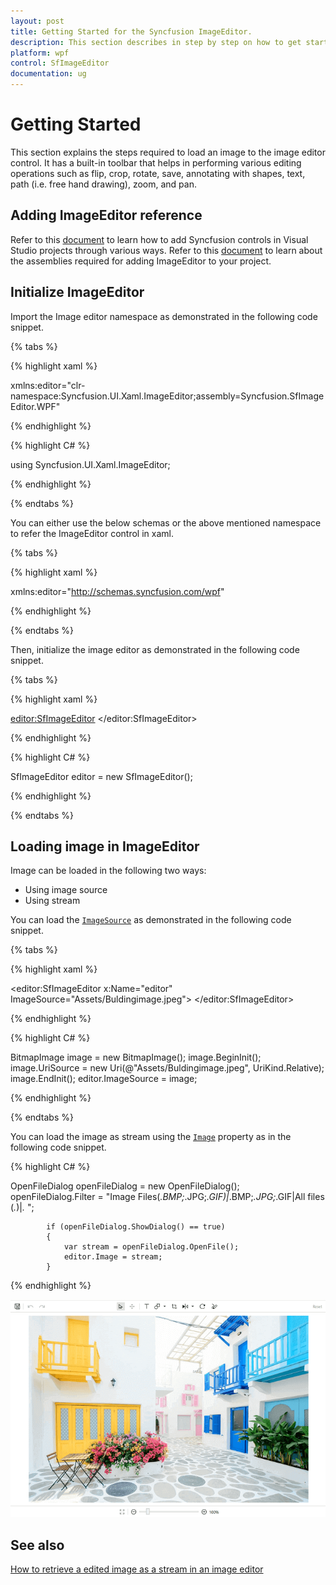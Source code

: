 ```yaml
---
layout: post
title: Getting Started for the Syncfusion ImageEditor.
description: This section describes in step by step on how to get start with simple application using SfImageEditor in WPF in detail.
platform: wpf
control: SfImageEditor
documentation: ug
---
```


# Getting Started

This section explains the steps required to load an image to the image editor control. It has a built-in toolbar that helps in performing various editing operations such as flip, crop, rotate, save, annotating with shapes, text, path (i.e. free hand drawing), zoom, and pan.

## Adding ImageEditor reference

Refer to this [document](https://help.syncfusion.com/wpf/add-syncfusion-controls) to learn how to add Syncfusion controls in Visual Studio projects through various ways. Refer to this [document](https://help.syncfusion.com/wpf/control-dependencies) to learn about the assemblies required for adding ImageEditor to your project.

## Initialize ImageEditor

Import the Image editor namespace as demonstrated in the following code snippet.

{% tabs %} 

{% highlight xaml %} 

xmlns:editor="clr-namespace:Syncfusion.UI.Xaml.ImageEditor;assembly=Syncfusion.SfImageEditor.WPF"

{% endhighlight %}

{% highlight C# %} 

using Syncfusion.UI.Xaml.ImageEditor;

{% endhighlight %}

{% endtabs %} 

You can either use the below schemas or the above mentioned namespace to refer the ImageEditor control in xaml.

{% tabs %} 

{% highlight xaml %} 

xmlns:editor="http://schemas.syncfusion.com/wpf"

{% endhighlight %}

{% endtabs %} 

Then, initialize the image editor as demonstrated in the following code snippet.

{% tabs %} 

{% highlight xaml %} 

 <editor:SfImageEditor>
 </editor:SfImageEditor>

{% endhighlight %}

{% highlight C# %} 

 SfImageEditor editor = new SfImageEditor();

{% endhighlight %}

{% endtabs %} 

## Loading image in ImageEditor

Image can be loaded in the following two ways:

* Using image source
* Using stream

You can load the [`ImageSource`](https://help.syncfusion.com/cr/wpf/Syncfusion.UI.Xaml.ImageEditor.SfImageEditor.html#Syncfusion_UI_Xaml_ImageEditor_SfImageEditor_ImageSource) as demonstrated in the following code snippet.

{% tabs %} 

{% highlight xaml %} 

<editor:SfImageEditor x:Name="editor" ImageSource="Assets/Buldingimage.jpeg">
</editor:SfImageEditor>

{% endhighlight %}

{% highlight C# %} 

   BitmapImage image = new BitmapImage();
   image.BeginInit();
   image.UriSource = new Uri(@"Assets/Buldingimage.jpeg", UriKind.Relative);
   image.EndInit();
   editor.ImageSource = image;

{% endhighlight %}

{% endtabs %} 

You can load the image as stream using the [`Image`](https://help.syncfusion.com/cr/wpf/Syncfusion.UI.Xaml.ImageEditor.SfImageEditor.html#Syncfusion_UI_Xaml_ImageEditor_SfImageEditor_Image) property as in the following code snippet.

{% highlight C# %} 

  OpenFileDialog openFileDialog = new OpenFileDialog();
            openFileDialog.Filter = "Image Files(*.BMP;*.JPG;*.GIF)|*.BMP;*.JPG;*.GIF|All files (*.*)|*.* ";

            if (openFileDialog.ShowDialog() == true)
            {
                var stream = openFileDialog.OpenFile();
                editor.Image = stream;
            }

{% endhighlight %}

![ImageEditor](Images/ImageEditor.png)   

## See also

[How to retrieve a edited image as a stream in an image editor](https://www.syncfusion.com/kb/11214/how-to-retrieve-a-edited-image-as-a-stream-in-an-image-editor)
